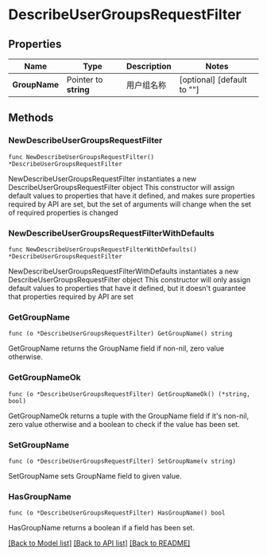 # DescribeUserGroupsRequestFilter

## Properties

Name | Type | Description | Notes
------------ | ------------- | ------------- | -------------
**GroupName** | Pointer to **string** | 用户组名称 | [optional] [default to ""]

## Methods

### NewDescribeUserGroupsRequestFilter

`func NewDescribeUserGroupsRequestFilter() *DescribeUserGroupsRequestFilter`

NewDescribeUserGroupsRequestFilter instantiates a new DescribeUserGroupsRequestFilter object
This constructor will assign default values to properties that have it defined,
and makes sure properties required by API are set, but the set of arguments
will change when the set of required properties is changed

### NewDescribeUserGroupsRequestFilterWithDefaults

`func NewDescribeUserGroupsRequestFilterWithDefaults() *DescribeUserGroupsRequestFilter`

NewDescribeUserGroupsRequestFilterWithDefaults instantiates a new DescribeUserGroupsRequestFilter object
This constructor will only assign default values to properties that have it defined,
but it doesn't guarantee that properties required by API are set

### GetGroupName

`func (o *DescribeUserGroupsRequestFilter) GetGroupName() string`

GetGroupName returns the GroupName field if non-nil, zero value otherwise.

### GetGroupNameOk

`func (o *DescribeUserGroupsRequestFilter) GetGroupNameOk() (*string, bool)`

GetGroupNameOk returns a tuple with the GroupName field if it's non-nil, zero value otherwise
and a boolean to check if the value has been set.

### SetGroupName

`func (o *DescribeUserGroupsRequestFilter) SetGroupName(v string)`

SetGroupName sets GroupName field to given value.

### HasGroupName

`func (o *DescribeUserGroupsRequestFilter) HasGroupName() bool`

HasGroupName returns a boolean if a field has been set.


[[Back to Model list]](../README.md#documentation-for-models) [[Back to API list]](../README.md#documentation-for-api-endpoints) [[Back to README]](../README.md)


